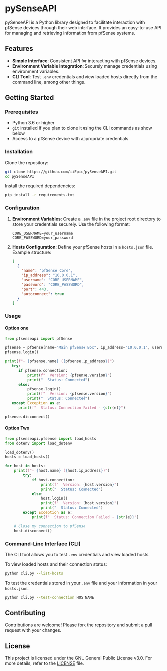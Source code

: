 # pySenseAPI

pySenseAPI is a Python library designed to facilitate interaction with pfSense devices through their web interface. It provides an easy-to-use API for managing and retrieving information from pfSense systems.

## Features

- **Simple Interface**: Consistent API for interacting with pfSense devices.
- **Environment Variable Integration**: Securely manage credentials using environment variables.
- **CLI Tool**: Test `.env` credentials and view loaded hosts directly from the command line, among other things.

## Getting Started

### Prerequisites

- Python 3.6 or higher
- `git` installed if you plan to clone it using the CLI commands as show below
- Access to a pfSense device with appropriate credentials

### Installation

Clone the repository:

```bash
git clone https://github.com/iiEpic/pySenseAPI.git
cd pySenseAPI
```

Install the required dependencies:

```bash
pip install -r requirements.txt
```

### Configuration

1. **Environment Variables**: Create a `.env` file in the project root directory to store your credentials securely. Use the following format:

   ```env
   CORE_USERNAME=your_username
   CORE_PASSWORD=your_password
   ```

2. **Hosts Configuration**: Define your pfSense hosts in a `hosts.json` file. Example structure:

   ```json
   [
     {
       "name": "pfSense Core",
       "ip_address": "10.0.0.1",
       "username": "CORE_USERNAME",
       "password": "CORE_PASSWORD",
       "port": 443,
       "autoconnect": true
     }
   ]
   ```

### Usage

#### Option one
```python
from pfsenseapi import pfSense

pfsense = pfSense(name="Main pfSense Box", ip_address="10.0.0.1", username="CORE_USERNAME", password="CORE_PASSWORD")
pfsense.login()

print(f"- {pfsense.name} ({pfsense.ip_address})")
   try:
      if pfsense.connection:
          print(f"  Version: {pfsense.version}")
          print("  Status: Connected")
      else:
          pfsense.login()
          print(f"  Version: {pfsense.version}")
          print("  Status: Connected")
   except Exception as e:
      print(f"  Status: Connection Failed - {str(e)}")

pfsense.disconnect()
```

#### Option Two
```python
from pfsenseapi.pfsense import load_hosts
from dotenv import load_dotenv

load_dotenv()
hosts = load_hosts()

for host in hosts:
    print(f"- {host.name} ({host.ip_address})")
        try:
            if host.connection:
                print(f"  Version: {host.version}")
                print("  Status: Connected")
            else:
                host.login()
                print(f"  Version: {host.version}")
                print("  Status: Connected")
        except Exception as e:
            print(f"  Status: Connection Failed - {str(e)}")

    # Close my connection to pfSense
    host.disconnect()
```

### Command-Line Interface (CLI)

The CLI tool allows you to test `.env` credentials and view loaded hosts.

To view loaded hosts and their connection status:

```bash
python cli.py --list-hosts
```

To test the credentials stored in your `.env` file and your information in your `hosts.json`:

```bash
python cli.py --test-connection HOSTNAME
```

## Contributing

Contributions are welcome! Please fork the repository and submit a pull request with your changes.

## License

This project is licensed under the GNU General Public License v3.0. For more details, refer to the [LICENSE](https://github.com/iiEpic/pySenseAPI/blob/main/LICENSE) file.


